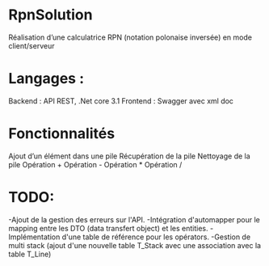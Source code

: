 # RpnSolution

Réalisation d’une calculatrice RPN (notation polonaise inversée) en mode client/serveur

# Langages :
 Backend : API REST, .Net core 3.1
 Frontend : Swagger avec xml doc

# Fonctionnalités 
 Ajout d’un élément dans une pile
 Récupération de la pile
 Nettoyage de la pile
 Opération +
 Opération -
 Opération *
 Opération /


# TODO:
-Ajout de la gestion des erreurs sur l'API.
-Intégration d'automapper pour le mapping entre les DTO (data transfert object) et les entities.
-Implémentation d'une table de référence pour les opérators.
-Gestion de multi stack (ajout d'une nouvelle table T_Stack avec une association avec la table T_Line) 
